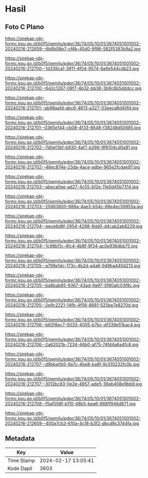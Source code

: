 # Hasil

## Foto C Plano

https://sirekap-obj-formc.kpu.go.id/b0f5/pemilu/pdpr/36/74/05/10/01/3674051001002-20240216-212659--6b8b08e7-cf4b-45d0-9f86-582f5383b9a2.jpg

https://sirekap-obj-formc.kpu.go.id/b0f5/pemilu/pdpr/36/74/05/10/01/3674051001002-20240216-212700--1d339ca1-3911-4f04-9574-6a9e544cdb23.jpg

https://sirekap-obj-formc.kpu.go.id/b0f5/pemilu/pdpr/36/74/05/10/01/3674051001002-20240216-212700--642c1287-09f7-4b32-bb36-3b9c8b5dddcc.jpg

https://sirekap-obj-formc.kpu.go.id/b0f5/pemilu/pdpr/36/74/05/10/01/3674051001002-20240216-212701--ab98aa1d-abc6-4613-a327-03eeca8d40fd.jpg

https://sirekap-obj-formc.kpu.go.id/b0f5/pemilu/pdpr/36/74/05/10/01/3674051001002-20240216-212701--0365e144-cb08-4f33-8648-f38248d50685.jpg

https://sirekap-obj-formc.kpu.go.id/b0f5/pemilu/pdpr/36/74/05/10/01/3674051001002-20240216-212702--7d0ef3bf-b930-4af7-b266-9f6104cd0a91.jpg

https://sirekap-obj-formc.kpu.go.id/b0f5/pemilu/pdpr/36/74/05/10/01/3674051001002-20240216-212702--46ec874e-23da-4ace-adbe-965e2fcdae97.jpg

https://sirekap-obj-formc.kpu.go.id/b0f5/pemilu/pdpr/36/74/05/10/01/3674051001002-20240216-212703--abeca0ee-ad27-4c55-b12e-11e0d45b7314.jpg

https://sirekap-obj-formc.kpu.go.id/b0f5/pemilu/pdpr/36/74/05/10/01/3674051001002-20240216-212703--25663800-686a-4ae3-b54c-88e4ec59855a.jpg

https://sirekap-obj-formc.kpu.go.id/b0f5/pemilu/pdpr/36/74/05/10/01/3674051001002-20240216-212704--eece6d8f-2954-4298-9dd0-d4cab2ab8229.jpg

https://sirekap-obj-formc.kpu.go.id/b0f5/pemilu/pdpr/36/74/05/10/01/3674051001002-20240216-212704--1c98b11c-4fc4-4b8f-9f34-ac0e936dbb75.jpg

https://sirekap-obj-formc.kpu.go.id/b0f5/pemilu/pdpr/36/74/05/10/01/3674051001002-20240216-212705--a799e1dc-173c-4b2d-a4a6-949ba440d213.jpg

https://sirekap-obj-formc.kpu.go.id/b0f5/pemilu/pdpr/36/74/05/10/01/3674051001002-20240216-212705--ba8bab85-9367-43ad-9a97-0f80afc03f8c.jpg

https://sirekap-obj-formc.kpu.go.id/b0f5/pemilu/pdpr/36/74/05/10/01/3674051001002-20240216-212705--2e9c2221-14fb-4f56-8681-525be7e8270d.jpg

https://sirekap-obj-formc.kpu.go.id/b0f5/pemilu/pdpr/36/74/05/10/01/3674051001002-20240216-212706--b62f8ec7-0033-4005-b7bc-df339e51bac4.jpg

https://sirekap-obj-formc.kpu.go.id/b0f5/pemilu/pdpr/36/74/05/10/01/3674051001002-20240216-212706--2a62021b-7234-46b0-af75-74fd4a6a4fc8.jpg

https://sirekap-obj-formc.kpu.go.id/b0f5/pemilu/pdpr/36/74/05/10/01/3674051001002-20240216-212707--d9bbe0b5-9a7c-4be8-ba8f-9c510232fc0b.jpg

https://sirekap-obj-formc.kpu.go.id/b0f5/pemilu/pdpr/36/74/05/10/01/3674051001002-20240216-212707--3012bc83-0e2e-4957-ade5-36eb408e9bb9.jpg

https://sirekap-obj-formc.kpu.go.id/b0f5/pemilu/pdpr/36/74/05/10/01/3674051001002-20240216-212708--f5af058f-b110-48b5-bea6-668ff946d671.jpg

https://sirekap-obj-formc.kpu.go.id/b0f5/pemilu/pdpr/36/74/05/10/01/3674051001002-20240216-212659--400a7cb3-610a-4c18-b3f2-dbcd8c3744fa.jpg


## Metadata

| Key        | Value               |
| ---------- | ------------------- |
| Time Stamp | 2024-02-17 13:05:41 |
| Kode Dapil | 3603                |



